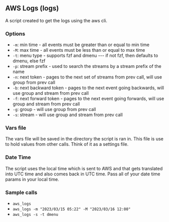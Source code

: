 ## AWS Logs (logs)

A script created to get the logs using the aws cli.

### Options

* `-m`: min time - all events must be greater than or equal to min time  
* `-M`: max time - all events must be less than or equal to max time  
* `-t`: menu type - supports fzf and dmenu --- if not fzf, then defaults to dmenu, else fzf  
* `-p`: stream prefix - used to search the streams by a stream prefix of the name  
* `-n`: next token - pages to the next set of streams from prev call, will use group from prev call  
* `-b`: next backward token - pages to the next event going backwards, will use group and stream from prev call  
* `-f`: next forward token - pages to the next event going forwards, will use group and stream from prev call  
* `-g`: group - will use group from prev call  
* `-s`: stream - will use group and stream from prev call  

### Vars file

The vars file will be saved in the directory the script is ran in.  This file is use to hold values from other calls.  Think of it as a settings file.

### Date Time

The script uses the local time which is sent to AWS and that gets translated into UTC time and also comes back in UTC time.
Pass all of your date time params in your local time.

### Sample calls

* `aws_logs`
* `aws_logs -m "2023/03/15 05:22" -M "2023/03/16 12:00"`
* `aws_logs -s -t dmenu`

